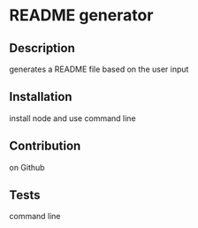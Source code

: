 # README generator


## Description
generates a README file based on the user input

## Installation
install node and use command line

## Contribution 
on Github

## Tests
command line